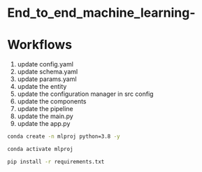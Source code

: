 # End_to_end_machine_learning-

# Workflows

1. update config.yaml
2. update schema.yaml
3. update params.yaml
4. update the entity
5. update the configuration manager in src config
6. update the components
7. update the pipeline
8. update the main.py
9. update the app.py


```bash
conda create -n mlproj python=3.8 -y 
```

``` bash
conda activate mlproj

```

``` bash
pip install -r requirements.txt
```
